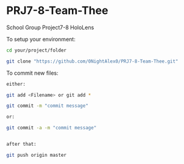 # PRJ7-8-Team-Thee
School Group Project7-8 HoloLens


To setup your environment:
```bash
cd your/project/folder

git clone "https://github.com/0NightAlex0/PRJ7-8-Team-Thee.git"
```


To commit new files:
```bash
either:

git add <Filename> or git add *

git commit -m "commit message"

or:

git commit -a -m "commit message"


after that:

git push origin master
```
